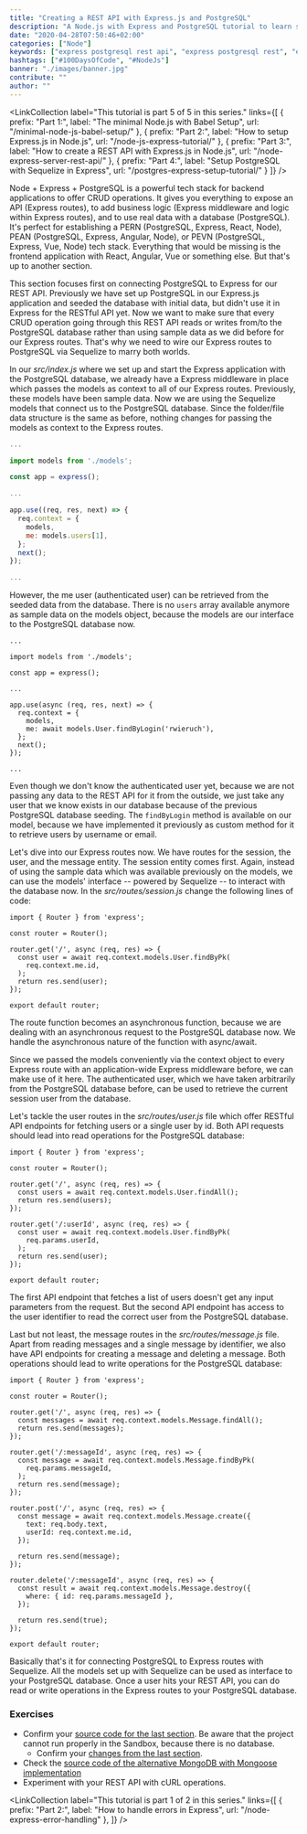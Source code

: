 ```yaml
---
title: "Creating a REST API with Express.js and PostgreSQL"
description: "A Node.js with Express and PostgreSQL tutorial to learn step by step how to create a REST API for CRUD operations which can be consumed by a client application ..."
date: "2020-04-28T07:50:46+02:00"
categories: ["Node"]
keywords: ["express postgresql rest api", "express postgresql rest", "express postgresql crud"]
hashtags: ["#100DaysOfCode", "#NodeJs"]
banner: "./images/banner.jpg"
contribute: ""
author: ""
---
```


<Sponsorship />

<LinkCollection
  label="This tutorial is part 5 of 5 in this series."
  links={[
    {
      prefix: "Part 1:",
      label: "The minimal Node.js with Babel Setup",
      url: "/minimal-node-js-babel-setup/"
    },
    {
      prefix: "Part 2:",
      label: "How to setup Express.js in Node.js",
      url: "/node-js-express-tutorial/"
    },
    {
      prefix: "Part 3:",
      label: "How to create a REST API with Express.js in Node.js",
      url: "/node-express-server-rest-api/"
    },
    {
      prefix: "Part 4:",
      label: "Setup PostgreSQL with Sequelize in Express",
      url: "/postgres-express-setup-tutorial/"
    }
  ]}
/>

Node + Express + PostgreSQL is a powerful tech stack for backend applications to offer CRUD operations. It gives you everything to expose an API (Express routes), to add business logic (Express middleware and logic within Express routes), and to use real data with a database (PostgreSQL). It's perfect for establishing a PERN (PostgreSQL, Express, React, Node), PEAN (PostgreSQL, Express, Angular, Node), or PEVN (PostgreSQL, Express, Vue, Node) tech stack. Everything that would be missing is the frontend application with React, Angular, Vue or something else. But that's up to another section.

This section focuses first on connecting PostgreSQL to Express for our REST API. Previously we have set up PostgreSQL in our Express.js application and seeded the database with initial data, but didn't use it in Express for the RESTful API yet. Now we want to make sure that every CRUD operation going through this REST API reads or writes from/to the PostgreSQL database rather than using sample data as we did before for our Express routes. That's why we need to wire our Express routes to PostgreSQL via Sequelize to marry both worlds.

In our *src/index.js* where we set up and start the Express application with the PostgreSQL database, we already have a Express middleware in place which passes the models as context to all of our Express routes. Previously, these models have been sample data. Now we are using the Sequelize models that connect us to the PostgreSQL database. Since the folder/file data structure is the same as before, nothing changes for passing the models as context to the Express routes.

```javascript
...

import models from './models';

const app = express();

...

app.use((req, res, next) => {
  req.context = {
    models,
    me: models.users[1],
  };
  next();
});

...
```

However, the me user (authenticated user) can be retrieved from the seeded data from the database. There is no `users` array available anymore as sample data on the models object, because the models are our interface to the PostgreSQL database now.

```javascript{9,12}
...

import models from './models';

const app = express();

...

app.use(async (req, res, next) => {
  req.context = {
    models,
    me: await models.User.findByLogin('rwieruch'),
  };
  next();
});

...
```

Even though we don't know the authenticated user yet, because we are not passing any data to the REST API for it from the outside, we just take any user that we know exists in our database because of the previous PostgreSQL database seeding. The `findByLogin` method is available on our model, because we have implemented it previously as custom method for it to retrieve users by username or email.

Let's dive into our Express routes now. We have routes for the session, the user, and the message entity. The session entity comes first. Again, instead of using the sample data which was available previously on the models, we can use the models' interface -- powered by Sequelize -- to interact with the database now. In the *src/routes/session.js* change the following lines of code:

```javascript{5,6,7,8,9,10}
import { Router } from 'express';

const router = Router();

router.get('/', async (req, res) => {
  const user = await req.context.models.User.findByPk(
    req.context.me.id,
  );
  return res.send(user);
});

export default router;
```

The route function becomes an asynchronous function, because we are dealing with an asynchronous request to the PostgreSQL database now. We handle the asynchronous nature of the function with async/await.

Since we passed the models conveniently via the context object to every Express route with an application-wide Express middleware before, we can make use of it here. The authenticated user, which we have taken arbitrarily from the PostgreSQL database before, can be used to retrieve the current session user from the database.

Let's tackle the user routes in the *src/routes/user.js* file which offer RESTful API endpoints for fetching users or a single user by id. Both API requests should lead into read operations for the PostgreSQL database:

```javascript{5,6,7,8,10,11,12,13,14,15}
import { Router } from 'express';

const router = Router();

router.get('/', async (req, res) => {
  const users = await req.context.models.User.findAll();
  return res.send(users);
});

router.get('/:userId', async (req, res) => {
  const user = await req.context.models.User.findByPk(
    req.params.userId,
  );
  return res.send(user);
});

export default router;
```

The first API endpoint that fetches a list of users doesn't get any input parameters from the request. But the second API endpoint has access to the user identifier to read the correct user from the PostgreSQL database.

Last but not least, the message routes in the *src/routes/message.js* file. Apart from reading messages and a single message by identifier, we also have API endpoints for creating a message and deleting a message. Both operations should lead to write operations for the PostgreSQL database:

```javascript{5,6,7,8,10,11,12,13,14,15,17,18,19,20,21,22,23,24,26,27,28,29,30,31,32}
import { Router } from 'express';

const router = Router();

router.get('/', async (req, res) => {
  const messages = await req.context.models.Message.findAll();
  return res.send(messages);
});

router.get('/:messageId', async (req, res) => {
  const message = await req.context.models.Message.findByPk(
    req.params.messageId,
  );
  return res.send(message);
});

router.post('/', async (req, res) => {
  const message = await req.context.models.Message.create({
    text: req.body.text,
    userId: req.context.me.id,
  });

  return res.send(message);
});

router.delete('/:messageId', async (req, res) => {
  const result = await req.context.models.Message.destroy({
    where: { id: req.params.messageId },
  });

  return res.send(true);
});

export default router;
```

Basically that's it for connecting PostgreSQL to Express routes with Sequelize. All the models set up with Sequelize can be used as interface to your PostgreSQL database. Once a user hits your REST API, you can do read or write operations in the Express routes to your PostgreSQL database.

### Exercises

* Confirm your [source code for the last section](https://codesandbox.io/s/github/rwieruch/node-express-postgresql-server/tree/sequelize-rest). Be aware that the project cannot run properly in the Sandbox, because there is no database.
  * Confirm your [changes from the last section](https://github.com/rwieruch/node-express-postgresql-server/compare/seed...sequelize-rest?expand=1).
* Check the [source code of the alternative MongoDB with Mongoose implementation](https://github.com/rwieruch/node-express-mongodb-server)
* Experiment with your REST API with cURL operations.

<LinkCollection
  label="This tutorial is part 1 of 2 in this series."
  links={[
    {
      prefix: "Part 2:",
      label: "How to handle errors in Express",
      url: "/node-express-error-handling"
    },
  ]}
/>